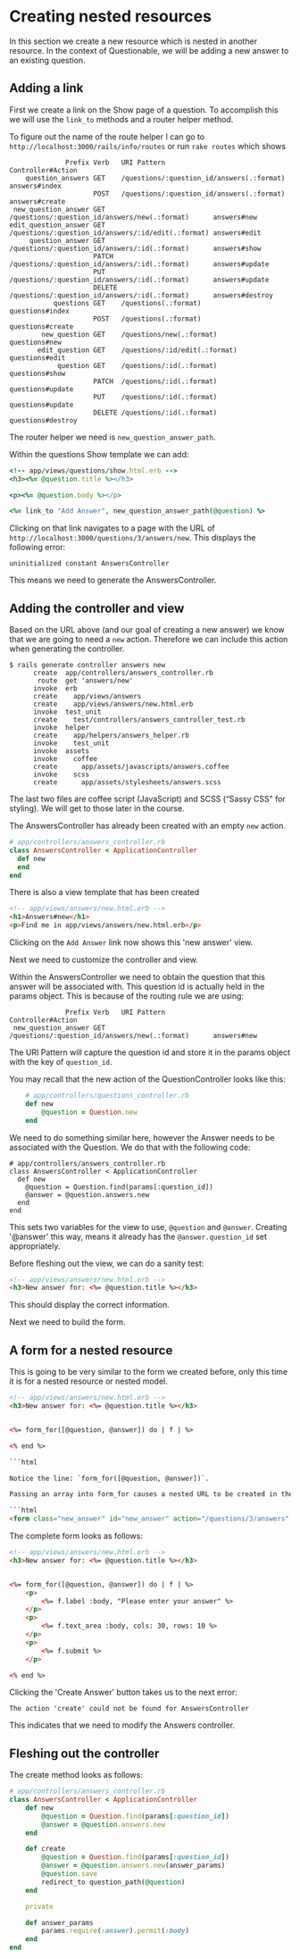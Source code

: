 # Creating nested resources

In this section we create a new resource which is nested in another resource. In the context of Questionable, we will be adding a new answer to an existing question.

## Adding a link

First we create a link on the Show page of a question. To accomplish this we will use the `link_to` methods and a router helper method. 

To figure out the name of the route helper I can go to `http://localhost:3000/rails/info/routes` or run `rake routes` which shows 

```
              Prefix Verb   URI Pattern                                        Controller#Action
    question_answers GET    /questions/:question_id/answers(.:format)          answers#index
                     POST   /questions/:question_id/answers(.:format)          answers#create
 new_question_answer GET    /questions/:question_id/answers/new(.:format)      answers#new
edit_question_answer GET    /questions/:question_id/answers/:id/edit(.:format) answers#edit
     question_answer GET    /questions/:question_id/answers/:id(.:format)      answers#show
                     PATCH  /questions/:question_id/answers/:id(.:format)      answers#update
                     PUT    /questions/:question_id/answers/:id(.:format)      answers#update
                     DELETE /questions/:question_id/answers/:id(.:format)      answers#destroy
           questions GET    /questions(.:format)                               questions#index
                     POST   /questions(.:format)                               questions#create
        new_question GET    /questions/new(.:format)                           questions#new
       edit_question GET    /questions/:id/edit(.:format)                      questions#edit
            question GET    /questions/:id(.:format)                           questions#show
                     PATCH  /questions/:id(.:format)                           questions#update
                     PUT    /questions/:id(.:format)                           questions#update
                     DELETE /questions/:id(.:format)                           questions#destroy

```

The router helper we need is `new_question_answer_path`.

Within the questions Show template we can add:

```ruby
<!-- app/views/questions/show.html.erb -->
<h3><%= @question.title %></h3>

<p><%= @question.body %></p>

<%= link_to "Add Answer", new_question_answer_path(@question) %>

```

Clicking on that link navigates to a page with the URL of `http://localhost:3000/questions/3/answers/new`. This displays the following error:

```
uninitialized constant AnswersController
```

This means we need to generate the AnswersController. 

## Adding the controller and view

Based on the URL above (and our goal of creating a new answer) we know that we are going to need a `new` action. Therefore we can include this action when generating the controller.

```
$ rails generate controller answers new
      create  app/controllers/answers_controller.rb
       route  get 'answers/new'
      invoke  erb
      create    app/views/answers
      create    app/views/answers/new.html.erb
      invoke  test_unit
      create    test/controllers/answers_controller_test.rb
      invoke  helper
      create    app/helpers/answers_helper.rb
      invoke    test_unit
      invoke  assets
      invoke    coffee
      create      app/assets/javascripts/answers.coffee
      invoke    scss
      create      app/assets/stylesheets/answers.scss
```

The last two files are coffee script (JavaScript) and SCSS (“Sassy CSS" for styling). We will get to those later in the course. 


The AnswersController has already been created with an empty `new` action. 

```ruby
# app/controllers/answers_controller.rb
class AnswersController < ApplicationController
  def new
  end
end
```
There is also a view template that has been created
```html
<!-- app/views/answers/new.html.erb -->
<h1>Answers#new</h1>
<p>Find me in app/views/answers/new.html.erb</p>

```

Clicking on the `Add Answer` link now shows this 'new answer' view.

Next we need to customize the controller and view.

Within the AnswersController we need to obtain the question that this answer will be associated with. This question id is actually held in the params object. This is because of the routing rule we are using:

```
              Prefix Verb   URI Pattern                                        Controller#Action
 new_question_answer GET    /questions/:question_id/answers/new(.:format)      answers#new
```

The URI Pattern will capture the question id and store it in the params object with the key of `question_id`. 

You may recall that the new action of the QuestionController looks like this:

```ruby
	# app/controllers/questions_controller.rb
	def new
		@question = Question.new
	end
```

We need to do something similar here, however the Answer needs to be associated with the Question. We do that with the following code:

```
# app/controllers/answers_controller.rb
class AnswersController < ApplicationController
  def new
  	@question = Question.find(params[:question_id])
  	@answer = @question.answers.new
  end
end
```
This sets two variables for the view to use, `@question` and `@answer`. Creating '@answer' this way, means it already has the `@answer.question_id` set appropriately.

Before fleshing out the view, we can do a sanity test:

```html
<!-- app/views/answers/new.html.erb -->
<h3>New answer for: <%= @question.title %></h3>
```

This should display the correct information.

Next we need to build the form.

## A form for a nested resource

This is going to be very similar to the form we created before, only this time it is for a nested resource or nested model.

```html
<!-- app/views/answers/new.html.erb -->
<h3>New answer for: <%= @question.title %></h3>


<%= form_for([@question, @answer]) do | f | %>

<% end %>

```html

Notice the line: `form_for([@question, @answer])`.

Passing an array into form_for causes a nested URL to be created in the HTML

```html
<form class="new_answer" id="new_answer" action="/questions/3/answers" accept-charset="UTF-8" method="post">
```

The complete form looks as follows:

```html
<!-- app/views/answers/new.html.erb -->
<h3>New answer for: <%= @question.title %></h3>


<%= form_for([@question, @answer]) do | f | %>
	<p>
		<%= f.label :body, "Please enter your answer" %>
	</p>
	<p>	
		<%= f.text_area :body, cols: 30, rows: 10 %>
	</p>
	<p>
		<%= f.submit %>
	</p>

<% end %>

```

Clicking the 'Create Answer' button takes us to the next error:

```
The action 'create' could not be found for AnswersController
```

This indicates that we need to modify the Answers controller.

## Fleshing out the controller

The create method looks as follows:

```ruby
# app/controllers/answers_controller.rb
class AnswersController < ApplicationController
	def new
	  	@question = Question.find(params[:question_id])
	  	@answer = @question.answers.new
	end

	def create
	  	@question = Question.find(params[:question_id])
	  	@answer = @question.answers.new(answer_params)
	  	@question.save
	    redirect_to question_path(@question)
	end

	private 

	def answer_params
		params.require(:answer).permit(:body)
	end
end

```



